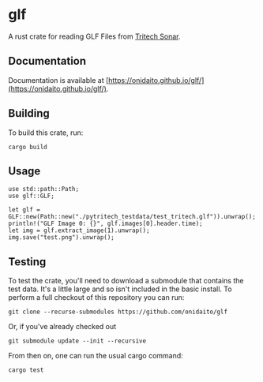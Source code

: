 # glf

A rust crate for reading GLF Files from [Tritech Sonar](https://www.tritech.co.uk/).

## Documentation

Documentation is available at [https://onidaito.github.io/glf/](https://onidaito.github.io/glf/).

## Building

To build this crate, run:

    cargo build

## Usage

    use std::path::Path;
    use glf::GLF;
    
    let glf = GLF::new(Path::new("./pytritech_testdata/test_tritech.glf")).unwrap();
    println!("GLF Image 0: {}", glf.images[0].header.time);
    let img = glf.extract_image(1).unwrap();
    img.save("test.png").unwrap();

## Testing

To test the crate, you'll need to download a submodule that contains the test data. It's a little large and so isn't included in the basic install. To perform a full checkout of this repository you can run:

    git clone --recurse-submodules https://github.com/onidaito/glf

Or, if you've already checked out

    git submodule update --init --recursive

From then on, one can run the usual cargo command:

    cargo test